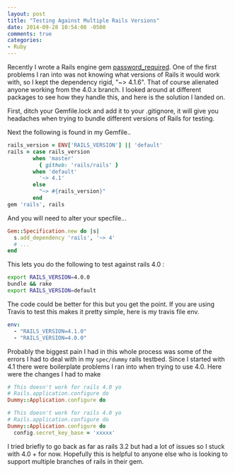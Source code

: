 ```yaml
---
layout: post
title: "Testing Against Multiple Rails Versions"
date: 2014-09-28 10:54:08 -0500
comments: true
categories: 
- Ruby
---
```

Recently I wrote a Rails engine gem [password_required](http://goo.gl/lB0tJY).
One of the first problems I ran into was not knowing what versions of Rails it
would work with, so I kept the dependency rigid, "~> 4.1.6".  That of course
alienated anyone working from the 4.0.x branch. I looked around at different
packages to see how they handle this, and here is the solution I landed on.

<!-- more -->

First, ditch your Gemfile.lock and add it to your .gitignore, it will give you
headaches when trying to bundle different versions of Rails for testing.

Next the following is found in my Gemfile..

```ruby Gemfile
rails_version = ENV['RAILS_VERSION'] || 'default'
rails = case rails_version
        when 'master'
          { github: 'rails/rails' }
        when 'default'
          '~> 4.1'
        else
          "~> #{rails_version}"
        end
gem 'rails', rails
```

And you will need to alter your specfile...

```ruby gemspec
Gem::Specification.new do |s|
  s.add_dependency 'rails', '~> 4'
  # ...
end
```

This lets you do the following to test against rails 4.0 :

```bash
export RAILS_VERSION=4.0.0
bundle && rake
export RAILS_VERSION=default
```

The code could be better for this but you get the point.  If you are using
Travis to test this makes it pretty simple, here is my travis file env.

```yaml
env:
  - "RAILS_VERSION=4.1.0"
  - "RAILS_VERSION=4.0.0"
```

Probably the biggest pain I had in this whole process was some of the errors I
had to deal with in my `spec/dummy` rails testbed.  Since I started with 4.1
there were boilerplate problems I ran into when trying to use 4.0.  Here were
the changes I had to make

```ruby spec/dummy/config/environments/development.rb
# This doesn't work for rails 4.0 yo
# Rails.application.configure do
Dummy::Application.configure do
```

```ruby spec/dummy/config/environments/test.rb
# This doesn't work for rails 4.0 yo
# Rails.application.configure do
Dummy::Application.configure do
  config.secret_key_base = 'xxxxx'
```

I tried briefly to go back as far as rails 3.2 but had a lot of issues so I
stuck with 4.0 + for now.  Hopefully this is helpful to anyone else who is
looking to support multiple branches of rails in their gem.
